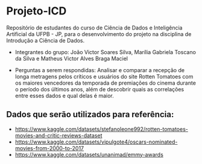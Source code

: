 # Projeto-ICD
Repositório de estudantes do curso de Ciência de Dados e Inteligência Artificial da UFPB - JP, para o desenvolvimento do projeto na disciplina de Introdução a Ciência de Dados.

* Integrantes do grupo: João Victor Soares Silva, Marília Gabriela Toscano da Silva e Matheus Victor Alves Braga Maciel

* Perguntas a serem respondidas: Analisar e comparar a recepção de longa metragens pelos críticos e usuários do site Rotten Tomatoes com os maiores vencedores da temporada de premiações do cinema durante o período dos últimos anos, além de descobrir quais as correlações entre esses dados e qual delas é maior.

## Dados que serão utilizados para referência:
* https://www.kaggle.com/datasets/stefanoleone992/rotten-tomatoes-movies-and-critic-reviews-dataset
* https://www.kaggle.com/datasets/vipulgote4/oscars-nominated-movies-from-2000-to-2017
* https://www.kaggle.com/datasets/unanimad/emmy-awards
